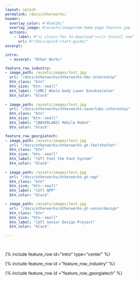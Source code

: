```yaml
---
layout: splash
permalink: /docs/otherworks/
header:
  overlay_color: #"#5e616c"
  overlay_image: #/assets/images/mm-home-page-feature.jpg
  actions:
    - label: #"<i class='fas fa-download'></i> Install now"
      url: #"/docs/quick-start-guide/"
excerpt:

intro:
  - excerpt: "Other Works"

feature_row_industry:
- image_path: /assets/images/test.jpg
  url: "/docs/otherworks/otherworks-hmc-internship" 
  btn_class: "btn"
  btn_size: "btn--small"
  btn_label: "[HMC] Whole-body Lower Exoskseleton"
  btn_color: "black"
  
- image_path: /assets/images/test.jpg
  url: "/docs/otherworks/otherworks-naverlabs-internship" 
  btn_class: "btn"
  btn_size: "btn--small"
  btn_label: "[NAVERLABS] Mobile Robot"
  btn_color: "black"

feature_row_georgiatech:
- image_path: /assets/images/test.jpg
  url: "/docs/otherworks/otherworks-gt-feelthefoot" 
  btn_class: "btn"
  btn_size: "btn--small"
  btn_label: "[GT] Feel the Foot System"
  btn_color: "black"
  
- image_path: /assets/images/test.jpg
  url: "/docs/otherworks/otherworks-gt-npp" 
  btn_class: "btn"
  btn_size: "btn--small"
  btn_label: "[GT] NPP"
  btn_color: "black"

- image_path: /assets/images/test.jpg
  url: "/docs/otherworks/otherworks-gt-seniordesign" 
  btn_class: "btn"
  btn_size: "btn--small"
  btn_label: "[GT] Senior Design Project"
  btn_color: "black"

---
```

<br />



{% include feature_row id="intro" type="center" %}

{% include feature_row id ="feature_row_industry" %}

{% include feature_row id ="feature_row_georgiatech" %}
